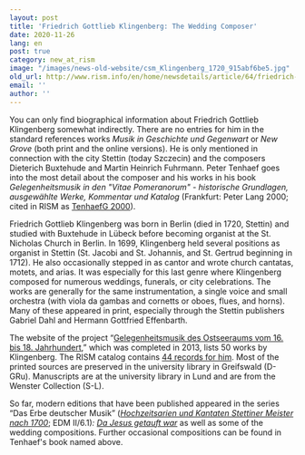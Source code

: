 ```yaml
---
layout: post
title: 'Friedrich Gottlieb Klingenberg: The Wedding Composer'
date: 2020-11-26
lang: en
post: true
category: new_at_rism
image: "/images/news-old-website/csm_Klingenberg_1720_915abf6be5.jpg"
old_url: http://www.rism.info/en/home/newsdetails/article/64/friedrich-gottlieb-klingenberg-the-wedding-composer.html
email: ''
author: ''
---
```


You can only find biographical information about Friedrich Gottlieb Klingenberg somewhat indirectly. There are no entries for him in the standard references works _Musik in Geschichte und Gegenwart_ or _New Grove_ (both print and the online versions). He is only mentioned in connection with the city Stettin (today Szczecin) and the composers Dieterich Buxtehude and Martin Heinrich Fuhrmann. Peter Tenhaef goes into the most detail about the composer and his works in his book _Gelegenheitsmusik in den "Vitae Pomeranorum" - historische Grundlagen, ausgewählte Werke, Kommentar und Katalog_ (Frankfurt: Peter Lang 2000; cited in RISM as [TenhaefG 2000](https://opac.rism.info/search?id=lit41000680&View=rism "Opens external link in new window")).  
  
Friedrich Gottlieb Klingenberg was born in Berlin (died in 1720, Stettin) and studied with Buxtehude in Lübeck before becoming organist at the St. Nicholas Church in Berlin. In 1699, Klingenberg held several positions as organist in Stettin (St. Jacobi and St. Johannis, and St. Gertrud beginning in 1712). He also occasionally stepped in as cantor and wrote church cantatas, motets, and arias. It was especially for this last genre where Klingenberg composed for numerous weddings, funerals, or city celebrations. The works are generally for the same instrumentation, a single voice and small orchestra (with viola da gambas and cornetts or oboes, flues, and horns). Many of these appeared in print, especially through the Stettin publishers Gabriel Dahl and Hermann Gottfried Effenbarth.   
  
The website of the project “[Gelegenheitsmusik des Ostseeraums vom 16. bis 18. Jahrhundert](https://www.gelegenheitsmusik-ostseeraum.de/Kasual_display_Ebene_II.php?Pid=34 "Opens external link in new window"),” which was completed in 2013, lists 50 works by Klingenberg. The RISM catalog contains [44 records for him](https://opac.rism.info/search?View=rism&author=Klingenberg+Gottlieb "Opens external link in new window"). Most of the printed sources are preserved in the university library in Greifswald (D-GRu). Manuscripts are at the university library in Lund and are from the Wenster Collection (S-L).   
  
So far, modern editions that have been published appeared in the series “Das Erbe deutscher Musik” ([_Hochzeitsarien und Kantaten Stettiner Meister nach 1700_](https://opac.rism.info/search?id=lit930&View=rism); EDM II/6.1)_:_ [_Da Jesus getauft war_](https://opac.rism.info/search?id=190002863&View=rism "Opens external link in new window") as well as some of the wedding compositions. Further occasional compositions can be found in Tenhaef's book named above.

&nbsp;

